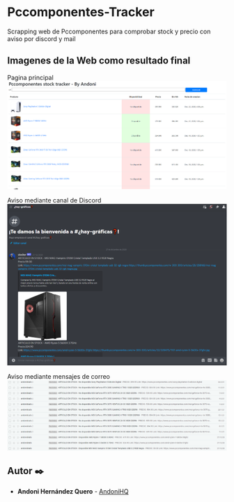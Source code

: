 # Pccomponentes-Tracker

Scrapping web de Pccomponentes para comprobar stock y precio con aviso por discord y mail

## Imagenes de la Web como resultado final

Pagina principal
<img loading="lazy" src="./imgs/Index.png" alt="index" />

Aviso mediante canal de Discord
<img loading="lazy" src="./imgs/Discord.png" alt="index" />

Aviso mediante mensajes de correo
<img loading="lazy" src="./imgs/Mail.png" alt="index" />

## Autor ✒️

* **Andoni Hernández Quero** - [AndoniHQ](https://github.com/AndoniHQ)
